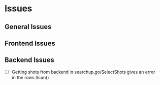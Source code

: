 # Issues

## General Issues

## Frontend Issues

## Backend Issues

- [ ] Getting shots from backend in searchup.go/SelectShots gives an error in the rows.Scan()
